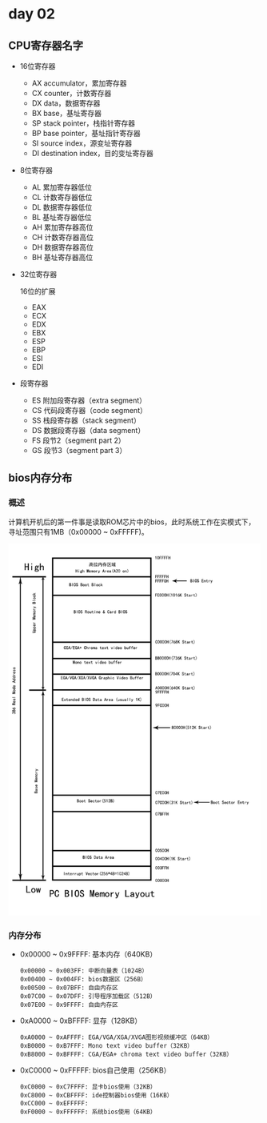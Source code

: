 # day 02

## CPU寄存器名字

* 16位寄存器

  * AX    accumulator，累加寄存器
  * CX    counter，计数寄存器
  * DX    data，数据寄存器
  * BX    base，基址寄存器
  * SP    stack pointer，栈指针寄存器
  * BP    base pointer，基址指针寄存器
  * SI    source index，源变址寄存器
  * DI    destination index，目的变址寄存器

* 8位寄存器

  * AL    累加寄存器低位
  * CL    计数寄存器低位
  * DL    数据寄存器低位
  * BL    基址寄存器低位
  * AH    累加寄存器高位
  * CH    计数寄存器高位
  * DH    数据寄存器高位
  * BH    基址寄存器高位

* 32位寄存器

  16位的扩展

  * EAX
  * ECX
  * EDX
  * EBX
  * ESP
  * EBP
  * ESI
  * EDI

* 段寄存器

  * ES    附加段寄存器（extra segment）
  * CS    代码段寄存器（code segment）
  * SS    栈段寄存器（stack segment）
  * DS    数据段寄存器（data segment）
  * FS    段节2（segment part 2）
  * GS    段节3（segment part 3）

## bios内存分布

### 概述

计算机开机后的第一件事是读取ROM芯片中的bios，此时系统工作在实模式下，寻址范围只有1MB（0x00000 ~ 0xFFFFF)。

![bios内存图](image/bios内存图.png)

### 内存分布

* 0x00000 ~ 0x9FFFF: 基本内存（640KB）

  ```assembly
  0x00000 ~ 0x003FF: 中断向量表（1024B）
  0x00400 ~ 0x004FF: bios数据区（256B）
  0x00500 ~ 0x07BFF: 自由内存区
  0x07C00 ~ 0x07DFF: 引导程序加载区（512B）
  0x07E00 ~ 0x9FFFF: 自由内存区
  ```

* 0xA0000 ~ 0xBFFFF: 显存（128KB）

  ```assembly
  0xA0000 ~ 0xAFFFF: EGA/VGA/XGA/XVGA图形视频缓冲区（64KB）
  0xB0000 ~ 0xB7FFF: Mono text video buffer（32KB）
  0xB8000 ~ 0xBFFFF: CGA/EGA+ chroma text video buffer（32KB）
  ```

* 0xC0000 ~ 0xFFFFF: bios自己使用（256KB）

  ```assembly
  0xC0000 ~ 0xC7FFFF: 显卡bios使用（32KB）
  0xC8000 ~ 0xCBFFFF: ide控制器bios使用（16KB）
  0xCC000 ~ 0xEFFFFF: 
  0xF0000 ~ 0xFFFFFF: 系统bios使用（64KB）
  ```

  































